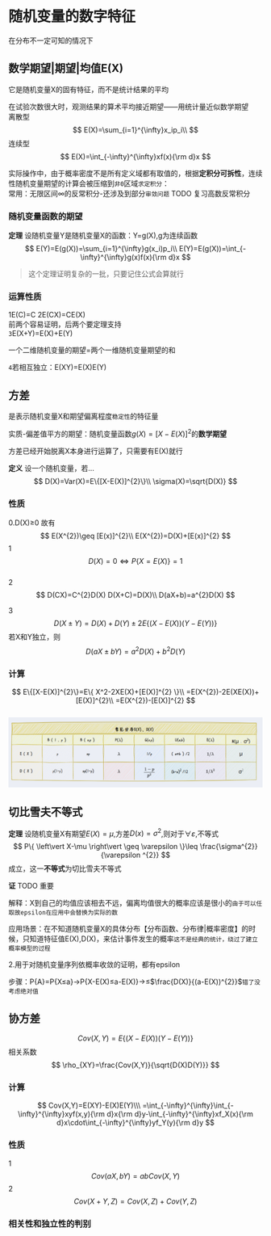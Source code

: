 # 随机变量的数字特征
在分布不一定可知的情况下
## 数学期望|期望|均值E(X)
它是随机变量X的固有特征，而不是统计结果的平均  

在试验次数很大时，观测结果的算术平均接近期望——用统计量近似数学期望  
离散型
$$
E(X)=\sum_{i=1}^{\infty}x_ip_i\\
$$
连续型
$$
E(X)=\int_{-\infty}^{\infty}xf(x){\rm d}x
$$

实际操作中，由于概率密度不是所有定义域都有取值的，根据**定积分可拆性**，连续性随机变量期望的计算会被压缩到`非0`区域`求定积分`：  
常用：无限区间$\infty$的反常积分-还涉及到部分`审敛问题`
TODO 复习高数反常积分  

### 随机变量函数的期望
**定理** 设随机变量Y是随机变量X的函数：Y=g(X),g为连续函数
$$
E(Y)=E(g(X))=\sum_{i=1}^{\infty}g(x_i)p_i\\
E(Y)=E(g(X))=\int_{-\infty}^{\infty}g(x)f(x){\rm d}x
$$

>这个定理证明复杂的一批，只要记住公式会算就行
### 运算性质
1E(C)=C
2E(CX)=CE(X)  
前两个容易证明，后两个要定理支持  
`3`E(X+Y)=E(X)+E(Y)  

一个二维随机变量的期望=两个一维随机变量期望的和

`4`若相互独立：E(XY)=E(X)E(Y)
## 方差 
是表示随机变量X和期望偏离程度`稳定性`的特征量  

实质-偏差值平方的期望：随机变量函数$g(X)=[X-E(X)]^{2}$的**数学期望** 

方差已经开始脱离X本身进行运算了，只需要有E(X)就行  

**定义** 设一个随机变量，若...
$$
D(X)=Var(X)=E\{[X-E(X)]^{2}\}\\
\sigma(X)=\sqrt{D(X)}
$$
### 性质
0.D(X)≥0 故有
$$
E(X^{2})\geq [E(x)]^{2}\\
E(X^{2})=D(X)+[E(x)]^{2}
$$
1 
$$D(X)=0\Leftrightarrow P\{X=E(X)\}=1$$  
2
$$
D(CX)=C^{2}D(X) D(X+C)=D(X)\\
D(aX+b)=a^{2}D(X)
$$

3
$$
D(X\pm Y)=D(X)+D(Y)\pm 2E\{(X-E(X))(Y-E(Y))\}
$$
若X和Y独立，则
$$
D(aX\pm bY)=a^{2}D(X)+b^{2}D(Y)
$$

### 计算
$$
E\{[X-E(X)]^{2}\}=E\{ X^2-2XE(X)+[E(X)]^{2} \}\\
=E(X^{2})-2E(XE(X))+[E(X)]^{2}\\
=E(X^{2})-[E(X)]^{2}
$$  
![Alt text](images/Probability_ep4_image-1.png)
## 切比雪夫不等式
**定理** 设随机变量X有期望$E(X)=\mu$,方差$D(x)=\sigma^{2}$,则对于$\forall \varepsilon$,不等式
$$
P\{ \left\vert X-\mu \right\vert \geq \varepsilon  \}\leq \frac{\sigma^{2}}{\varepsilon ^{2}} 
$$
成立，这一**不等式**为切比雪夫不等式 

**证** 
TODO 重要  

解释：X到自己的均值应该相去不远，偏离均值很大的概率应该是很小的`由于可以任取故epsilon在应用中会替换为实际的数`

应用场景：在不知道随机变量X的具体分布【分布函数、分布律|概率密度】的时候，只知道特征值E(X),D(X)，来估计事件发生的概率`这不是经典的统计，绕过了建立概率模型的过程`

2.用于对随机变量序列依概率收敛的证明，都有epsilon

步骤：P{A}=P{X≤a}→P{X-E(X)≤a-E(X)}→≤$\frac{D(X)}{(a-E(X))^{2}}$`错了没考虑绝对值`
## 协方差
$$
Cov(X,Y)=E\{(X-E(X))(Y-E(Y))\}
$$
相关系数
$$
\rho_{XY}=\frac{Cov(X,Y)}{\sqrt{D(X)D(Y)}}
$$
### 计算
$$
Cov(X,Y)=E(XY)-E(X)E(Y)\\\
=\int_{-\infty}^{\infty}\int_{-\infty}^{\infty}xyf(x,y){\rm d}x{\rm d}y-\int_{-\infty}^{\infty}xf_X(x){\rm d}x\cdot\int_{-\infty}^{\infty}yf_Y(y){\rm d}y
$$
### 性质
1
$$
Cov(aX,bY)=abCov(X,Y)
$$
2
$$
Cov(X+Y,Z)=Cov(X,Z)+Cov(Y,Z)
$$
### 相关性和独立性的判别
